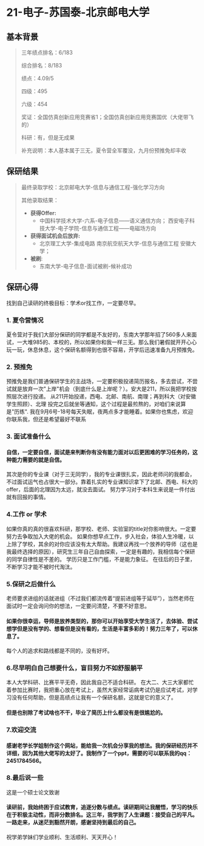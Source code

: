 # 21-电子-苏国泰-北京邮电大学

## 基本背景

> 三年绩点排名：6/183
>
> 综合排名：8/183
>
> 绩点：4.09/5
>
> 四级：495
>
> 六级：454
>
> 奖证：全国仿真创新应用竞赛省1；全国仿真创新应用竞赛国优（大佬带飞的）
>
> 科研：有，但是无成果
>
> 补充说明：本人基本属于三无，夏令营全军覆没，九月份预推免却丰收

## 保研结果

> 最终录取学校：北京邮电大学-信息与通信工程-强化学习方向
>
> 其他录取结果：
>
> * **获得Offer:**
>   * 中国科学技术大学-六系-电子信息——语义通信方向；
  西安电子科技大学-电子学院-信息与通信工程——电磁场方向
> * **获得面试机会后放弃:**
>   * 北京理工大学-集成电路
  南京航空航天大学-信息与通信工程 
  安徽大学；
> * **被刷**:
>   * 东南大学-电子信息-面试被刷-候补成功

## 保研心得
找到自己读研的终极目标：学术or找工作，一定要尽早。

### 1. 夏令营情况

夏令营对于我们大部分保研的同学都是不友好的，东南大学那年招了560多人来面试，一大堆985的、本校的，所以如果你和我一样三无。那么我们暑假就开开心心玩一玩，休息休息，这个保研名额得到也很不容易，开学后迅速准备九月预推免。

### 2. 预推免

预推免是我们普通保研学生的主战场，一定要积极投递简历报名，多去尝试，不尝试就是放弃一次"上岸"机会（到底什么是上岸呢？）。安大是211，所以我把学校按照层次进行投递。
从211开始投递，西电、北邮、南航、南理；再到科大（对安徽学生照顾）、北理
投完之后就坐等通知，这个过程是最煎熬的，对咱们来说算是"历练".
我在9月6号-18号每天失眠，夜两点多才能睡着。如果你也焦虑，欢迎你联系我，但还是希望最好不联系

### 3. 面试准备什么
#### 自信，一定要自信，面试是来判断你有没有能力面对以后更困难的学习任务的，这种能力需要的就是自信。
其次是你的专业课（对于三无同学），我的专业课很扎实，因此老师问的我都会，不过面试运气也占很大一部分。靠着扎实的专业课知识拿下了北邮、西电、科大的offer，后面的北理因为太远，就没去面试。
努力学习对于本科生来说是一件付出就有回报的事情。

### 4.工作 or 学术
如果你真的真的很喜欢科研，那学校、老师、实验室的title对你影响很大。一定要努力去争取加入大佬的机会。
如果你想早点工作，步入社会，体验人生冷暖，以上除了学校，其余的对你应该没有太大帮助。我建议再找一个放养的导师（这也是我最终选择的原因），研究生三年自己自由探索，一定是有趣的，我相信每个保研的同学自律性是不差的。
学历只是工作门槛，不是能力象征。
在往后的日子里，不断学习才能不被时代淘汰。

### 5.保研之后做什么
老师要求进组的话就进组（不过我们都流传着“提前进组等于延毕”），当然老师在面试时一定会询问你的想法，一定要问清楚，不要不好意思。
#### 如果你很幸运，导师是放养类型的，那你可以开始享受大学生活了，去体验、尝试想学但是没有学的、想看但是没有看的，生活是丰富多彩的！努力三年了，可以休息了。
每个人的追求和路线都是不同的，没有好坏。

### 6.尽早明白自己想要什么，盲目努力不如舒服躺平
本人大学科研、比赛平平无奇，因此我自己不适合科研。
在大二、大三大家都忙着参加比赛时，我把重心放在考试上，虽然大家经常诟病考试仍是应试考试，对学习没有任何帮助，但是高绩点让我有一个保研名额，这就是它的意义了。
#### 但是也别除了考试啥也不干，毕业了简历上什么都没有是很尴尬的。
### 7.欢迎交流
#### 感谢老学长学姐制作这个网站，能给我一次机会分享我的想法。我的保研经历并不详细，因为其他大佬写的太好了。我制作了一个ppt，需要的可以联系我的qq：2451784566。
### 8.最后说一些
这是一个硕士论文致谢
#### 读研前，我始终困于应试教育，追逐分数与绩点。读研期间让我醒悟，学习的快乐在于积极主动性，而非分数排名。这三年，我学到了人生课题：接受自己的平凡。一路走来，从迷茫到豁然开朗，感谢坚持到最后的自己。
祝学弟学妹们学业顺利、生活顺利、天天开心！

